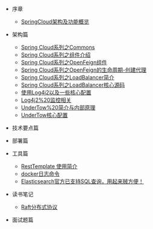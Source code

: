 <!-- 左侧目录 -->
* 序章
  * [SpringCloud架构及功能概览](architecture/Spring%20Cloud系列之组件介绍.md)
  
* 架构篇
  * [Spring Cloud系列之Commons](architecture/Spring%20Cloud系列之Commons.md)
  * [Spring Cloud系列之组件介绍](architecture/Spring%20Cloud系列之组件介绍.md)
  * [Spring Cloud系列之OpenFeign组件](architecture/Spring%20Cloud系列之OpenFeign组件.md)
  * [Spring Cloud系列之OpenFeign的生命周期-创建代理](architecture/Spring%20Cloud系列之OpenFeign的生命周期-创建代理.md)
  * [Spring Cloud系列之LoadBalancer简介](architecture/Spring%20Cloud系列之LoadBalancer简介.md)
  * [Spring Cloud系列之LoadBalancer核心源码](architecture/Spring%20Cloud系列之LoadBalancer核心源码.md)
  * [使用Log4j2以及一些核心配置](architecture/container-log/使用Log4j2以及一些核心配置.md)
  * [Log4j2%20监控相关](architecture/container-log/Log4j2%20监控相关.md)
  * [UnderTow%20简介与内部原理](architecture/container-log/UnderTow%20简介与内部原理.md)
  * [UnderTow核心配置](architecture/container-log/UnderTow核心配置.md)

 
* 技术要点篇
  
* 部署篇
 
* 工具篇
  * [RestTemplate 使用简介](tools/restTemplate.md)
  * [docker日志命令](tools/docker日志命令.md)
  * [Elasticsearch官方已支持SQL查询，用起来贼方便！](tools/Elasticsearch使用SQL查询.md)
* 读书笔记
  * [Raft分布式协议](notes/Raft分布式协议.md)

* 面试题篇